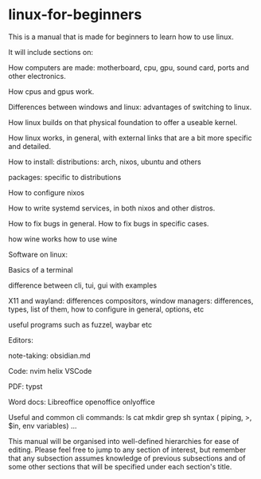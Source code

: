 # linux-for-beginners

This is a manual that is made for beginners to learn how to use linux.



It will include sections on:

How computers are made:
motherboard, cpu, gpu, sound card, ports and other electronics.

How cpus and gpus work.


Differences between windows and linux: advantages of switching to linux.

How linux builds on that physical foundation to offer a useable kernel.

How linux works, in general, with external links that are a bit more specific and detailed.


How to install:
distributions:
arch,
nixos,
ubuntu and others

packages: specific to distributions



How to configure nixos

How to write systemd services, in both nixos and other distros.

How to fix bugs in general.
How to fix bugs in specific cases.



how wine works
how to use wine




Software on linux:

Basics of a terminal

difference between cli, tui, gui
with examples


X11 and wayland: differences
compositors, window managers: differences, types, list of them, how to configure in general, options, etc

useful programs such as fuzzel, waybar etc


Editors:

note-taking:
obsidian.md

Code:
nvim
helix
VSCode


PDF:
typst

Word docs:
Libreoffice
openoffice
onlyoffice





Useful and common cli commands:
ls
cat
mkdir
grep
sh syntax ( piping, >, $in, env variables)
...











This manual will be organised into well-defined hierarchies for ease of editing. Please feel free to jump to any section of interest,
but remember that any subsection assumes knowledge of previous subsections and of some other sections that will be specified under each section's title.
